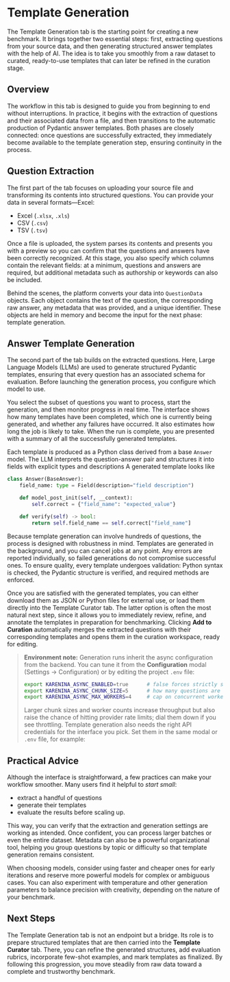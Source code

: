 # Template Generation

The Template Generation tab is the starting point for creating a new benchmark. It brings together two essential steps: first, extracting questions from your source data, and then generating structured answer templates with the help of AI. The idea is to take you smoothly from a raw dataset to curated, ready-to-use templates that can later be refined in the curation stage.

## Overview

The workflow in this tab is designed to guide you from beginning to end without interruptions. In practice, it begins with the extraction of questions and their associated data from a file, and then transitions to the automatic production of Pydantic answer templates. Both phases are closely connected: once questions are successfully extracted, they immediately become available to the template generation step, ensuring continuity in the process.

## Question Extraction

The first part of the tab focuses on uploading your source file and transforming its contents into structured questions. You can provide your data in several formats—Excel:

- Excel (`.xlsx`, `.xls`)
- CSV (`.csv`)
- TSV (`.tsv`)

Once a file is uploaded, the system parses its contents and presents you with a preview so you can confirm that the questions and answers have been correctly recognized. At this stage, you also specify which columns contain the relevant fields: at a minimum, questions and answers are required, but additional metadata such as authorship or keywords can also be included.

Behind the scenes, the platform converts your data into `QuestionData` objects. Each object contains the text of the question, the corresponding raw answer, any metadata that was provided, and a unique identifier. These objects are held in memory and become the input for the next phase: template generation.

## Answer Template Generation

The second part of the tab builds on the extracted questions. Here, Large Language Models (LLMs) are used to generate structured Pydantic templates, ensuring that every question has an associated schema for evaluation. Before launching the generation process, you configure which model to use.

You select the subset of questions you want to process, start the generation, and then monitor progress in real time. The interface shows how many templates have been completed, which one is currently being generated, and whether any failures have occurred. It also estimates how long the job is likely to take. When the run is complete, you are presented with a summary of all the successfully generated templates.

Each template is produced as a Python class derived from a base `Answer` model. The LLM interprets the question-answer pair and structures it into fields with explicit types and descriptions A generated template looks like

```python
class Answer(BaseAnswer):
    field_name: type = Field(description="field description")

    def model_post_init(self, __context):
        self.correct = {"field_name": "expected_value"}

    def verify(self) -> bool:
        return self.field_name == self.correct["field_name"]
```

Because template generation can involve hundreds of questions, the process is designed with robustness in mind. Templates are generated in the background, and you can cancel jobs at any point. Any errors are reported individually, so failed generations do not compromise successful ones. To ensure quality, every template undergoes validation: Python syntax is checked, the Pydantic structure is verified, and required methods are enforced.

Once you are satisfied with the generated templates, you can either download them as JSON or Python files for external use, or load them directly into the Template Curator tab. The latter option is often the most natural next step, since it allows you to immediately review, refine, and annotate the templates in preparation for benchmarking. Clicking **Add to Curation** automatically merges the extracted questions with their corresponding templates and opens them in the curation workspace, ready for editing.

> **Environment note:** Generation runs inherit the async configuration from the backend. You can tune it from the **Configuration** modal (Settings → Configuration) or by editing the project `.env` file:
>
> ```bash
> export KARENINA_ASYNC_ENABLED=true      # false forces strictly sequential calls
> export KARENINA_ASYNC_CHUNK_SIZE=5      # how many questions are grouped per batch
> export KARENINA_ASYNC_MAX_WORKERS=4     # cap on concurrent worker threads
> ```
>
> Larger chunk sizes and worker counts increase throughput but also raise the chance of hitting provider rate limits; dial them down if you see throttling. Template generation also needs the right API credentials for the interface you pick. Set them in the same modal or `.env` file, for example:

## Practical Advice

Although the interface is straightforward, a few practices can make your workflow smoother. Many users find it helpful to _start small_:

- extract a handful of questions
- generate their templates
- evaluate the results before scaling up.

This way, you can verify that the extraction and generation settings are working as intended. Once confident, you can process larger batches or even the entire dataset. Metadata can also be a powerful organizational tool, helping you group questions by topic or difficulty so that template generation remains consistent.

When choosing models, consider using faster and cheaper ones for early iterations and reserve more powerful models for complex or ambiguous cases. You can also experiment with temperature and other generation parameters to balance precision with creativity, depending on the nature of your benchmark.

## Next Steps

The Template Generation tab is not an endpoint but a bridge. Its role is to prepare structured templates that are then carried into the **Template Curator** tab. There, you can refine the generated structures, add evaluation rubrics, incorporate few-shot examples, and mark templates as finalized. By following this progression, you move steadily from raw data toward a complete and trustworthy benchmark.
